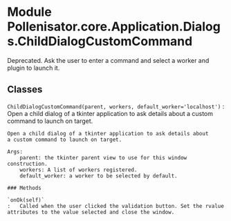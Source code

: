 Module Pollenisator.core.Application.Dialogs.ChildDialogCustomCommand
=====================================================================
Deprecated.
Ask the user to enter a command and select a worker and plugin to launch it.

Classes
-------

`ChildDialogCustomCommand(parent, workers, default_worker='localhost')`
:   Open a child dialog of a tkinter application to ask details about
    a custom command to launch on target.
    
    Open a child dialog of a tkinter application to ask details about
    a custom command to launch on target.
    
    Args:
        parent: the tkinter parent view to use for this window construction.
        workers: A list of workers registered.
        default_worker: a worker to be selected by default.

    ### Methods

    `onOk(self)`
    :   Called when the user clicked the validation button. Set the rvalue attributes to the value selected and close the window.